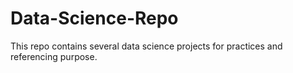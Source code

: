 # Data-Science-Repo

This repo contains several data science projects for practices and referencing purpose.
